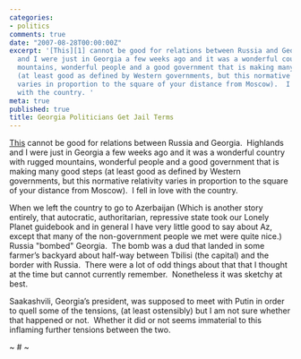 ```yaml
---
categories:
- politics
comments: true
date: "2007-08-28T00:00:00Z"
excerpt: '[This][1] cannot be good for relations between Russia and Georgia.  Highlands
  and I were just in Georgia a few weeks ago and it was a wonderful country with rugged
  mountains, wonderful people and a good government that is making many good steps
  (at least good as defined by Western governments, but this normative relativity
  varies in proportion to the square of your distance from Moscow).  I fell in love
  with the country. '
meta: true
published: true
title: Georgia Politicians Get Jail Terms
---
```


[This][1] cannot be good for relations between Russia and Georgia.  Highlands and I were just in Georgia a few weeks ago and it was a wonderful country with rugged mountains, wonderful people and a good government that is making many good steps (at least good as defined by Western governments, but this normative relativity varies in proportion to the square of your distance from Moscow).  I fell in love with the country.  

 [1]: http://english.aljazeera.net/NR/exeres/38CFA15A-E13A-4C57-98A1-930E500439DD.htm "Al Jazeera English - News - Georgia Politicians Get Jail Terms"

When we left the country to go to Azerbaijan (Which is another story entirely, that autocratic, authoritarian, repressive state took our Lonely Planet guidebook and in general I have very little good to say about Az, except that many of the non-government people we met were quite nice.) Russia "bombed" Georgia.  The bomb was a dud that landed in some farmer’s backyard about half-way between Tbilisi (the capital) and the border with Russia.  There were a lot of odd things about that that I thought at the time but cannot currently remember.  Nonetheless it was sketchy at best.  

Saakashvili, Georgia’s president, was supposed to meet with Putin in order to quell some of the tensions, (at least ostensibly) but I am not sure whether that happened or not.  Whether it did or not seems immaterial to this inflaming further tensions between the two.

~ # ~